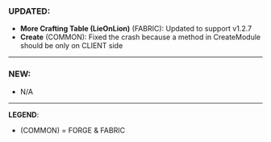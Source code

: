 ### UPDATED:
- **More Crafting Table (LieOnLion)** (FABRIC): Updated to support v1.2.7
- **Create** (COMMON): Fixed the crash because a method in CreateModule should be only on CLIENT side

---

### NEW:
- N/A

---

**LEGEND**:
- (COMMON) = FORGE & FABRIC